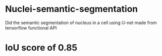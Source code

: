 # Nuclei-semantic-segmentation
Did the semantic segmentation of nucleus in a cell using U-net made from tensorflow functional API


# IoU score of 0.85
